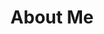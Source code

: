 ---
title: About Me
layout: collection
permalink: /about-me/
collection: about-me
entries_layout: grid
classes: wide
author_profile: true
---